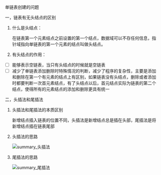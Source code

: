 单链表创建的问题

一，链表有无头结点的区别

1. 什么是头结点：

   在链表第一个元素结点之前设置的第一个结点，数据域可以不存任何信息，指针域指向单链表的第一个元素的结点叫做头结点。

2. 有头结点的作用：

- [ ] 能够表示空链表，当只有头结点的时候就是空链表
- [ ] 减少了单链表添加删除时特殊情况的判断，减少了程序的复杂性，主要是添加和删除在第一个有元素的结点上有区别，如果链表没有头结点，删除或者添加时都要判断一次首元素结点，有了头结点以后，首元结点实际为链表的第二个结点，使得所有的元素结点的添加和删除更具有统一

二，头插法和尾插法

1. 头插法和尾插法的本质区别

   新增结点插入链表的位置不同，头插法是新增结点总是插在头部，尾插法是将新增结点插在链表尾部

2. 头插法的思路

   ![summary_头插法](D:\GitHub\2021_first\基础巩固\C_42\summary_头插法.PNG)

3. 尾插法的思路

   ![summary_尾插法](D:\GitHub\2021_first\基础巩固\C_42\summary_尾插法.PNG)